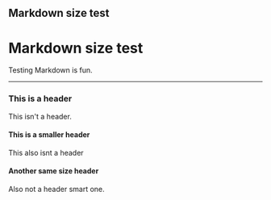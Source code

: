 ## Markdown size test
# Markdown size test

Testing Markdown is fun.

---

### This is a header

This isn't a header.

#### This is a smaller header

This also isnt a header

#### Another same size header

Also not a header smart one.
